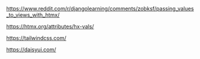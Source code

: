 https://www.reddit.com/r/djangolearning/comments/zobksf/passing_values_to_views_with_htmx/


https://htmx.org/attributes/hx-vals/

https://tailwindcss.com/

https://daisyui.com/